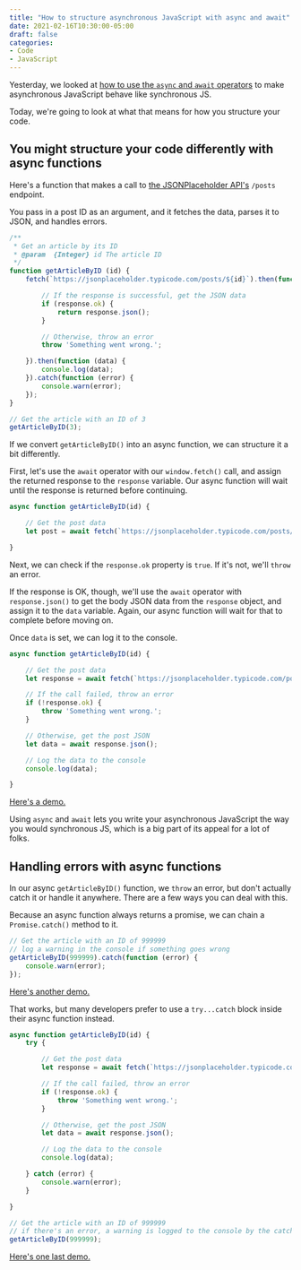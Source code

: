 ```yaml
---
title: "How to structure asynchronous JavaScript with async and await"
date: 2021-02-16T10:30:00-05:00
draft: false
categories:
- Code
- JavaScript
---
```


Yesterday, we looked at [how to use the `async` and `await` operators](/how-to-use-async-and-await-in-vanilla-js/) to make asynchronous JavaScript behave like synchronous JS.

Today, we're going to look at what that means for how you structure your code.

## You might structure your code differently with async functions

Here's a function that makes a call to [the JSONPlaceholder API's](https://jsonplaceholder.typicode.com/) `/posts` endpoint.

You pass in a post ID as an argument, and it fetches the data, parses it to JSON, and handles errors.

```js
/**
 * Get an article by its ID
 * @param  {Integer} id The article ID
 */
function getArticleByID (id) {
	fetch(`https://jsonplaceholder.typicode.com/posts/${id}`).then(function (response) {

		// If the response is successful, get the JSON data
		if (response.ok) {
			return response.json();
		}

		// Otherwise, throw an error
		throw 'Something went wrong.';

	}).then(function (data) {
		console.log(data);
	}).catch(function (error) {
		console.warn(error);
	});
}

// Get the article with an ID of 3
getArticleByID(3);
```

If we convert `getArticleByID()` into an async function, we can structure it a bit differently.

First, let's use the `await` operator with our `window.fetch()` call, and assign the returned response to the `response` variable. Our async function will wait until the response is returned before continuing.

```js
async function getArticleByID(id) {

	// Get the post data
	let post = await fetch(`https://jsonplaceholder.typicode.com/posts/${id}`);

}
```

Next, we can check if the `response.ok` property is `true`. If it's not, we'll `throw` an error.

If the response is OK, though, we'll use the `await` operator with `response.json()` to get the body JSON data from the `response` object, and assign it to the `data` variable. Again, our async function will wait for that to complete before moving on.

Once `data` is set, we can log it to the console.

```js
async function getArticleByID(id) {

	// Get the post data
	let response = await fetch(`https://jsonplaceholder.typicode.com/posts/${id}`);

	// If the call failed, throw an error
	if (!response.ok) {
		throw 'Something went wrong.';
	}

	// Otherwise, get the post JSON
	let data = await response.json();

	// Log the data to the console
	console.log(data);

}
```

[Here's a demo.](https://codepen.io/cferdinandi/pen/vYymBPo)

Using `async` and `await` lets you write your asynchronous JavaScript the way you would synchronous JS, which is a big part of its appeal for a lot of folks.

## Handling errors with async functions

In our async `getArticleByID()` function, we `throw` an error, but don't actually catch it or handle it anywhere. There are a few ways you can deal with this.

Because an async function always returns a promise, we can chain a `Promise.catch()` method to it.

```js
// Get the article with an ID of 999999
// log a warning in the console if something goes wrong
getArticleByID(999999).catch(function (error) {
	console.warn(error);
});
```

[Here's another demo.](https://codepen.io/cferdinandi/pen/yLVbBrz)

That works, but many developers prefer to use a `try...catch` block inside their async function instead.

```js
async function getArticleByID(id) {
	try {

		// Get the post data
		let response = await fetch(`https://jsonplaceholder.typicode.com/posts/${id}`);

		// If the call failed, throw an error
		if (!response.ok) {
			throw 'Something went wrong.';
		}

		// Otherwise, get the post JSON
		let data = await response.json();

		// Log the data to the console
		console.log(data);

	} catch (error) {
		console.warn(error);
	}

}

// Get the article with an ID of 999999
// if there's an error, a warning is logged to the console by the catch() block in the function
getArticleByID(999999);
```

[Here's one last demo.](https://codepen.io/cferdinandi/pen/vYymBwB)